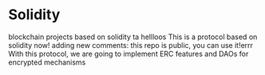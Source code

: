 # Solidity
blockchain projects based on solidity
ta
hellloos
This is a protocol based on solidity now! adding new comments: this repo is public, you can use it!errr
<br />
With this protocol, we are going to implement ERC features and DAOs for encrypted mechanisms